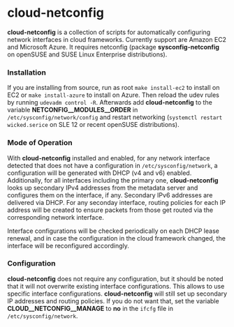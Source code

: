 cloud-netconfig
===============

**cloud-netconfig** is a collection of scripts for automatically configuring
network interfaces in cloud frameworks. Currently support are Amazon EC2 and
Microsoft Azure. It requires netconfig (package **sysconfig-netconfig** on
openSUSE and SUSE Linux Enterprise distributions).

### Installation

If you are installing from source, run as root `make install-ec2` to install on
EC2 or `make install-azure` to install on Azure. Then reload the udev rules by
running `udevadm control -R`. Afterwards add **cloud-netconfig** to the
variable **NETCONFIG__MODULES__ORDER** in `/etc/sysconfig/network/config` and
restart networking (`systemctl restart wicked.serice` on SLE 12 or recent
openSUSE distributions).

### Mode of Operation

With **cloud-netconfig** installed and enabled, for any network interface
detected that does not have a configuration in `/etc/sysconfig/network`, a
configuration will be generated with DHCP (v4 and v6) enabled. Additionally,
for all interfaces including the primary one, **cloud-netconfig** looks up
secondary IPv4 addresses from the metadata server and configures them on the
interface, if any. Secondary IPv6 addresses are delivered via DHCP.  For any
seconday interface, routing policies for each IP address will be created to
ensure packets from those get routed via the corresponding network interface.

Interface configurations will be checked periodically on each DHCP lease
renewal, and in case the configuration in the cloud framework changed, the
interface will be reconfigured accordingly.

### Configuration

**cloud-netconfig** does not require any configuration, but it should be noted
that it will not overwrite existing interface configurations. This allows to
use specific interface configurations. **cloud-netconfig** will still set up
secondary IP addresses and routing policies. If you do not want that, set the
variable **CLOUD__NETCONFIG__MANAGE** to **no** in the `ifcfg` file in
`/etc/sysconfig/network`.
